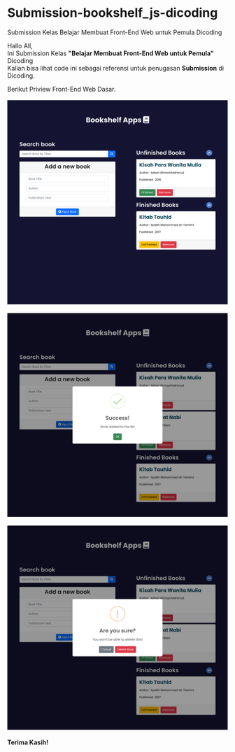 # Submission-bookshelf_js-dicoding
Submission Kelas Belajar Membuat Front-End Web untuk Pemula Dicoding

Hallo All,<br>
Ini Submission Kelas <b>"Belajar Membuat Front-End Web untuk Pemula"</b> Dicoding<br>
Kalian bisa lihat code ini sebagai referensi untuk penugasan <b>Submission</b> di Dicoding.<br>

Berikut Priview Front-End Web Dasar.<br><br>
<img src="img/1.png"></img>
<br><br>
<img src="img/2.png"></img>
<br><br>
<img src="img/3.png"></img>
<br><br>
<b>Terima Kasih!</b>
